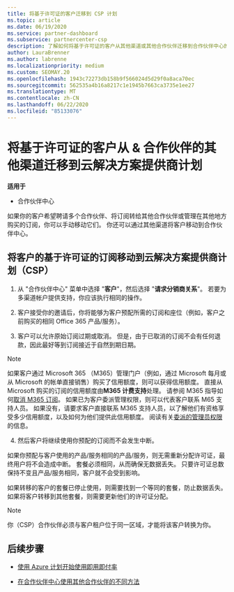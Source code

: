 ```yaml
---
title: 将基于许可证的客户迁移到 CSP 计划
ms.topic: article
ms.date: 06/19/2020
ms.service: partner-dashboard
ms.subservice: partnercenter-csp
description: 了解如何将基于许可证的客户从其他渠道或其他合作伙伴迁移到合作伙伴中心的云解决方案提供商（CSP）计划中。
author: LauraBrenner
ms.author: labrenne
ms.localizationpriority: medium
ms.custom: SEOMAY.20
ms.openlocfilehash: 1943c72273db158b9f566024d5d29f0a8aca70ec
ms.sourcegitcommit: 562535a4b16a8217c1e1945b7663ca3735e1ee27
ms.translationtype: MT
ms.contentlocale: zh-CN
ms.lasthandoff: 06/22/2020
ms.locfileid: "85133076"
---
```

# <a name="move-license-based-customers-from-other-channels--partners-to-the-cloud-solution-provider-program"></a>将基于许可证的客户从 & 合作伙伴的其他渠道迁移到云解决方案提供商计划

**适用于**

-  合作伙伴中心

如果你的客户希望聘请多个合作伙伴、将订阅转给其他合作伙伴或管理在其他地方购买的订阅，你可以手动移动它们。 你还可以通过其他渠道将客户移动到合作伙伴中心。

## <a name="move-your-customers-license-based-subscriptions-to-the-cloud-solution-provider-program-csp"></a>将客户的基于许可证的订阅移动到云解决方案提供商计划（CSP）

1. 从 "合作伙伴中心" 菜单中选择 "**客户**"，然后选择 "**请求分销商关系**"。 若要为多渠道帐户提供支持，你应该执行相同的操作。

2. 客户接受你的邀请后，你将能够为客户预配所需的订阅和座位（例如，客户之前购买的相同 Office 365 产品/服务）。

3. 客户可以允许原始订阅过期或取消。 但是，由于已取消的订阅不会有任何退款，因此最好等到订阅接近于自然到期日期。

>[!NOTE]
>如果客户通过 Microsoft 365 （M365）管理门户（例如，通过 Microsoft 每月或从 Microsoft 的帐单直接销售）购买了信用额度，则可以获得信用额度。 直接从 Microsoft 购买的订阅的信用额度由**M365 计费支持**处理。 请参阅 M365 指导如何[取消 M365 订阅](https://docs.microsoft.com/microsoft-365/commerce/subscriptions/cancel-your-subscription)。 如果已为客户委派管理权限，则可以代表客户联系 M65 支持人员。 如果没有，请要求客户直接联系 M365 支持人员，以了解他们有资格享受多少信用额度，以及如何为他们提供此信用额度。 阅读有关[委派的管理员权限](customers-revoke-admin-privileges)的信息。 

4. 然后客户将继续使用你预配的订阅而不会发生中断。

如果你预配与客户使用的产品/服务相同的产品/服务，则无需重新分配许可证，最终用户将不会造成中断。 套餐必须相同，从而确保无数据丢失。 只要许可证总数保持不变且产品/服务相同，客户就不会受到影响。

如果转移的客户的套餐已停止使用，则需要找到一个等同的套餐，防止数据丢失。 如果将客户转移到其他套餐，则需要更新他们的许可证分配。

>[!NOTE]
>你（CSP）合作伙伴必须与客户租户位于同一区域，才能将该客户转换为你。

## <a name="next-steps"></a>后续步骤

- [使用 Azure 计划开始使用即用即付率](azure-plan-get-started.md)
 
- [在合作伙伴中心使用其他合作伙伴的不同方法](work-with-other-partners.md)


